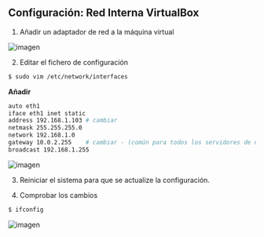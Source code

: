 ## Configuración: Red Interna VirtualBox

1. Añadir un adaptador de red a la máquina virtual

![imagen](https://github.com/marlenelis/SWAP1516/blob/master/images/config-red-interna.jpg)

2. Editar el fichero de configuración

````sh
$ sudo vim /etc/network/interfaces
````
**Añadir**
````sh
auto eth1
iface eth1 inet static
address 192.168.1.103 # cambiar
netmask 255.255.255.0
network 192.168.1.0
gateway 10.0.2.255    # cambiar - (común para todos los servidores de nuestra red)
broadcast 192.168.1.255
````

![imagen](https://github.com/marlenelis/SWAP1516/blob/master/images/config-red-interna1.jpg)

3. Reiniciar el sistema para que se actualize la configuración.


4. Comprobar los cambios

````sh
$ ifconfig
````

![imagen](https://github.com/marlenelis/SWAP1516/blob/master/images/config-red-interna2.jpg)




